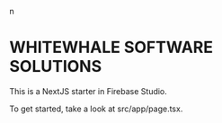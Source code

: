 n
# WHITEWHALE SOFTWARE SOLUTIONS

This is a NextJS starter in Firebase Studio.

To get started, take a look at src/app/page.tsx.
